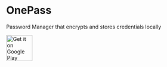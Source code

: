 # OnePass
Password Manager that encrypts and stores credentials locally

<a href="https://play.google.com/store/apps/details?id=in.co.prototek.onepass"><img alt="Get it on Google Play" src="https://play.google.com/intl/en_us/badges/static/images/badges/en_badge_web_generic.png" height="70px" /></a>
